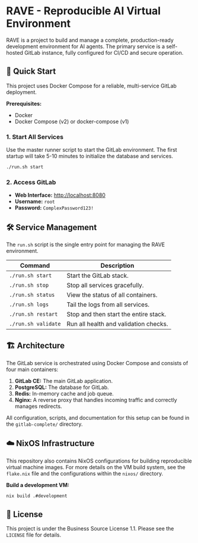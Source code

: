 # RAVE - Reproducible AI Virtual Environment

RAVE is a project to build and manage a complete, production-ready development environment for AI agents. The primary service is a self-hosted GitLab instance, fully configured for CI/CD and secure operation.

## 🚀 Quick Start

This project uses Docker Compose for a reliable, multi-service GitLab deployment.

**Prerequisites:**
- Docker
- Docker Compose (v2) or docker-compose (v1)

### 1. Start All Services

Use the master runner script to start the GitLab environment. The first startup will take 5-10 minutes to initialize the database and services.

```bash
./run.sh start
```

### 2. Access GitLab

- **Web Interface:** [http://localhost:8080](http://localhost:8080)
- **Username:** `root`
- **Password:** `ComplexPassword123!`

## 🛠️ Service Management

The `run.sh` script is the single entry point for managing the RAVE environment.

| Command | Description |
|---|---|
| `./run.sh start` | Start the GitLab stack. |
| `./run.sh stop` | Stop all services gracefully. |
| `./run.sh status` | View the status of all containers. |
| `./run.sh logs` | Tail the logs from all services. |
| `./run.sh restart` | Stop and then start the entire stack. |
| `./run.sh validate`| Run all health and validation checks. |

## 🏗️ Architecture

The GitLab service is orchestrated using Docker Compose and consists of four main containers:

1.  **GitLab CE:** The main GitLab application.
2.  **PostgreSQL:** The database for GitLab.
3.  **Redis:** In-memory cache and job queue.
4.  **Nginx:** A reverse proxy that handles incoming traffic and correctly manages redirects.

All configuration, scripts, and documentation for this setup can be found in the `gitlab-complete/` directory.

## ☁️ NixOS Infrastructure

This repository also contains NixOS configurations for building reproducible virtual machine images. For more details on the VM build system, see the `flake.nix` file and the configurations within the `nixos/` directory.

**Build a development VM:**
```bash
nix build .#development
```

## 📜 License

This project is under the Business Source License 1.1. Please see the `LICENSE` file for details.